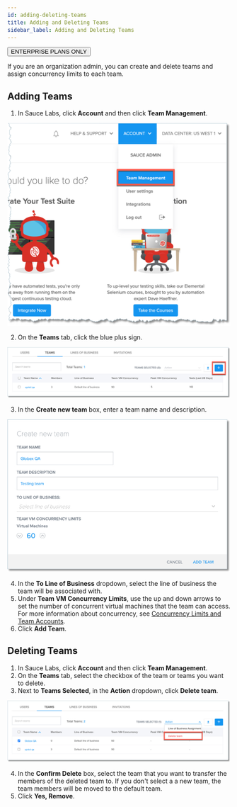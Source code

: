 ```yaml
---
id: adding-deleting-teams
title: Adding and Deleting Teams
sidebar_label: Adding and Deleting Teams
---
```

<p><button class="badge-blue">ENTERPRISE PLANS ONLY</button></p>
If you are an organization admin, you can create and delete teams and assign concurrency limits to each team.

## Adding Teams

1. In Sauce Labs, click **Account** and then click **Team Management**.

<img src="/static/img/team-mgmt/team-mgmt-nav.jpg" alt="Team management navigation"/>

2. On the **Teams** tab, click the blue plus sign.

<img src="/static/img/team-mgmt/add-new-team-nav.jpg" alt="Add new team"/>


3. In the **Create new team** box, enter a team name and description.

<img src="/static/img/team-mgmt/create-new-team.jpg" alt="Create new team"/>

4. In the **To Line of Business** dropdown, select the line of business the team will be associated with.
5. Under **Team VM Concurrency Limits**, use the up and down arrows to set the number of concurrent virtual machines that the team can access. For more information about concurrency, see [Concurrency Limits and Team Accounts](https://sauce-docs.com/basics/account-team-management/concurrency-limits).
6. Click **Add Team**.

## Deleting Teams

1. In Sauce Labs, click **Account** and then click **Team Management**.
2. On the **Teams** tab, select the checkbox of the team or teams you want to delete.
3. Next to **Teams Selected**, in the **Action** dropdown, click **Delete team**.

<img src="/static/img/team-mgmt/delete-team.jpg" alt="Delete team"/>

4. In the **Confirm Delete** box, select the team that you want to transfer the members of the deleted team to. If you don't select a a new team, the team members will be moved to the default team.   
5. Click **Yes, Remove**.
